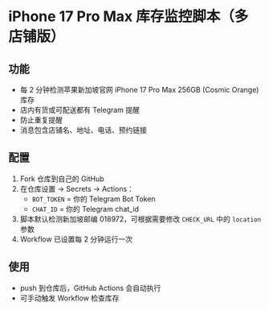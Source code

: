 # iPhone 17 Pro Max 库存监控脚本（多店铺版）

## 功能
- 每 2 分钟检测苹果新加坡官网 iPhone 17 Pro Max 256GB (Cosmic Orange) 库存
- 店内有货或可配送都有 Telegram 提醒
- 防止重复提醒
- 消息包含店铺名、地址、电话、预约链接

## 配置
1. Fork 仓库到自己的 GitHub
2. 在仓库设置 → Secrets → Actions：
   - `BOT_TOKEN` = 你的 Telegram Bot Token
   - `CHAT_ID` = 你的 Telegram chat_id
3. 脚本默认检测新加坡邮编 018972，可根据需要修改 `CHECK_URL` 中的 `location` 参数
4. Workflow 已设置每 2 分钟运行一次

## 使用
- push 到仓库后，GitHub Actions 会自动执行
- 可手动触发 Workflow 检查库存
